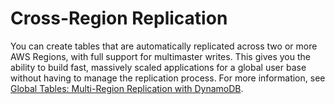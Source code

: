 # Cross\-Region Replication<a name="Streams.CrossRegionRepl"></a>

 You can create tables that are automatically replicated across two or more AWS Regions, with full support for multimaster writes\. This gives you the ability to build fast, massively scaled applications for a global user base without having to manage the replication process\. For more information, see [Global Tables: Multi\-Region Replication with DynamoDB](GlobalTables.md)\. 